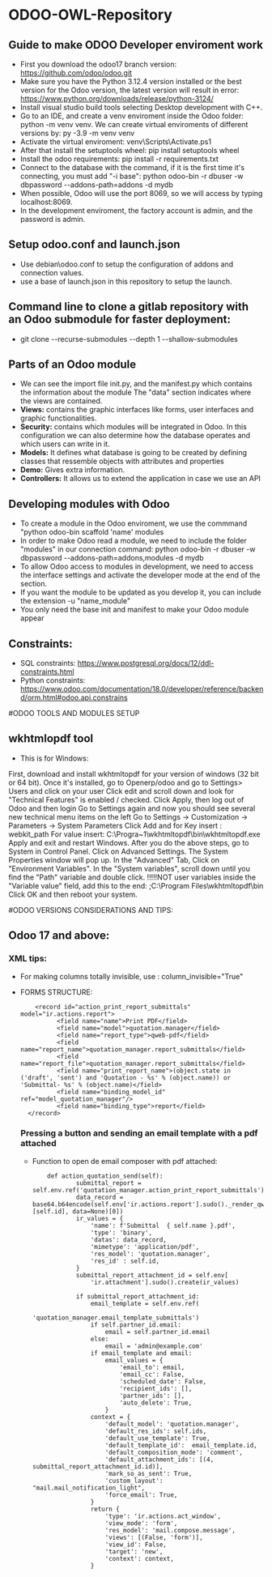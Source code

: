 # ODOO-OWL-Repository
## Guide to make ODOO Developer enviroment work
- First you download the odoo17 branch version: https://github.com/odoo/odoo.git
- Make sure you have the Python 3.12.4 version installed or the best version for the Odoo version, the latest version will result in error: https://www.python.org/downloads/release/python-3124/
- Install visual studio build tools selecting Desktop development with C++.
- Go to an IDE, and create a venv enviroment inside the Odoo folder: python -m venv venv. We can create virtual enviroments of different versions by: py -3.9 -m venv venv
- Activate the virtual enviroment: venv\Scripts\Activate.ps1
- After that install the setuptools wheel: pip install setuptools wheel
- Install the odoo requirements: pip install -r requirements.txt
- Connect to the database with the command, if it is the first time it's connecting, you must add "-i base": python odoo-bin -r dbuser -w dbpassword --addons-path=addons -d mydb
- When possible, Odoo will use the port 8069, so we will access by typing localhost:8069.
- In the development enviroment, the factory account is admin, and the password is admin.

## Setup odoo.conf and launch.json
- Use debian\odoo.conf to setup the configuration of addons and connection values.
- use a base of launch.json in this repository to setup the launch.

## Command line to clone a gitlab repository with an Odoo submodule for faster deployment:
- git clone --recurse-submodules --depth 1 --shallow-submodules <URL-del-repo>

## Parts of an Odoo module
- We can see the import file init.py, and the manifest.py which contains the information about the module
      The "data" section indicates where the views are contained.
- **Views:** contains the graphic interfaces like forms, user interfaces and graphic functionalities.
- **Security:** contains which modules will be integrated in Odoo. In this configuration we can also determine how the database operates and which users can write in it.
- **Models:** It defines what database is going to be created by defining classes that ressemble objects with attributes and properties
- **Demo:** Gives extra information.
- **Controllers:** It allows us to extend the application in case we use an API

## Developing modules with Odoo

- To create a module in the Odoo enviroment, we use the commmand "python odoo-bin scaffold 'name' modules
- In order to make Odoo read a module, we need to include the folder "modules" in our connection command: python odoo-bin -r dbuser -w dbpassword --addons-path=addons,modules -d mydb
- To allow Odoo access to modules in development, we need to access the interface settings and activate the developer mode at the end of the section.
- If you want the module to be updated as you develop it, you can include the extension -u "name_module"
- You only need the base init and  manifest to make your Odoo module appear

## Constraints:

- SQL constraints: https://www.postgresql.org/docs/12/ddl-constraints.html
- Python constraints: https://www.odoo.com/documentation/18.0/developer/reference/backend/orm.html#odoo.api.constrains


#ODOO TOOLS AND MODULES SETUP

## wkhtmlopdf tool

- This is for Windows:

First, download and install wkhtmltopdf for your version of windows (32 bit or 64 bit).
Once it's installed, go to Openerp/odoo and go to Settings> Users and click on your user
Click edit and scroll down and look for "Technical Features" is enabled / checked.
Click Apply, then log out of Odoo and then login
Go to Settings again and now you should see several new technical menu items on the left
Go to Settings -> Customization -> Parameters -> System Parameters
Click Add and for Key insert : webkit_path
For value insert: C:\Progra~1\wkhtmltopdf\bin\wkhtmltopdf.exe
Apply and exit and restart Windows.
After you do the above steps, go to System  in Control Panel.
Click on Advanced Settings. The System Properties window will pop up.
In the "Advanced" Tab, Click on "Environment Variables". 
In the "System variables", scroll down until you find the "Path" variable and double click. !!!!!NOT user variables
inside the "Variable value" field, add this to the end: ;C:\Program Files\wkhtmltopdf\bin
Click OK and then reboot your system.


#ODOO VERSIONS CONSIDERATIONS AND TIPS:

## Odoo 17 and above:

### XML tips:

- For making columns totally invisible, use : column_invisible="True"
- FORMS STRUCTURE:

          <record id="action_print_report_submittals" model="ir.actions.report">
                <field name="name">Print PDF</field>
                <field name="model">quotation.manager</field>
                <field name="report_type">qweb-pdf</field>
                <field name="report_name">quotation_manager.report_submittals</field>
                <field name="report_file">quotation_manager.report_submittals</field>
                <field name="print_report_name">(object.state in ('draft', 'sent') and 'Quotation - %s' % (object.name)) or 'Submittal- %s' % (object.name)</field>
                <field name="binding_model_id" ref="model_quotation_manager"/>
                <field name="binding_type">report</field>
        </record>

  ### Pressing a button and sending an email template with a pdf attached
  - Function to open de email composer with pdf attached:

            def action_quotation_send(self):
                    submittal_report = self.env.ref('quotation_manager.action_print_report_submittals')
                    data_record = base64.b64encode(self.env['ir.actions.report'].sudo()._render_qweb_pdf(submittal_report, [self.id], data=None)[0])
                    ir_values = {
                        'name': f'Submittal  { self.name }.pdf',
                        'type': 'binary',
                        'datas': data_record,
                        'mimetype': 'application/pdf',
                        'res_model': 'quotation.manager',
                        'res_id' : self.id,
                    }
                    submittal_report_attachment_id = self.env[
                        'ir.attachment'].sudo().create(ir_values)
                    
                    if submittal_report_attachment_id:
                        email_template = self.env.ref(
                            'quotation_manager.email_template_submittals')
                        if self.partner_id.email:
                            email = self.partner_id.email
                        else:
                            email = 'admin@example.com'
                        if email_template and email:
                            email_values = {
                                'email_to': email,
                                'email_cc': False,
                                'scheduled_date': False,
                                'recipient_ids': [],
                                'partner_ids': [],
                                'auto_delete': True,
                            }
                        context = {
                            'default_model': 'quotation.manager',
                            'default_res_ids': self.ids,
                            'default_use_template': True,
                            'default_template_id':  email_template.id,
                            'default_composition_mode': 'comment',
                            'default_attachment_ids': [(4, submittal_report_attachment_id.id)],
                            'mark_so_as_sent': True,
                            'custom_layout': "mail.mail_notification_light",
                            'force_email': True,
                        }
                        return {
                            'type': 'ir.actions.act_window',
                            'view_mode': 'form',
                            'res_model': 'mail.compose.message',
                            'views': [(False, 'form')],
                            'view_id': False,
                            'target': 'new',
                            'context': context,
                        }
